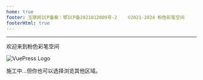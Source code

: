 ```yaml
---
home: true
footer: 互联网ICP备案：鄂ICP备2021012009号-2    ©2021-2024 粉色彩笔空间
footerHtml: true
---
```


---
欢迎来到粉色彩笔空间

<img :src="$withBase('/icon/hero.png')" alt="VuePress Logo">

施工中...但你也可以选择浏览其他区域。





